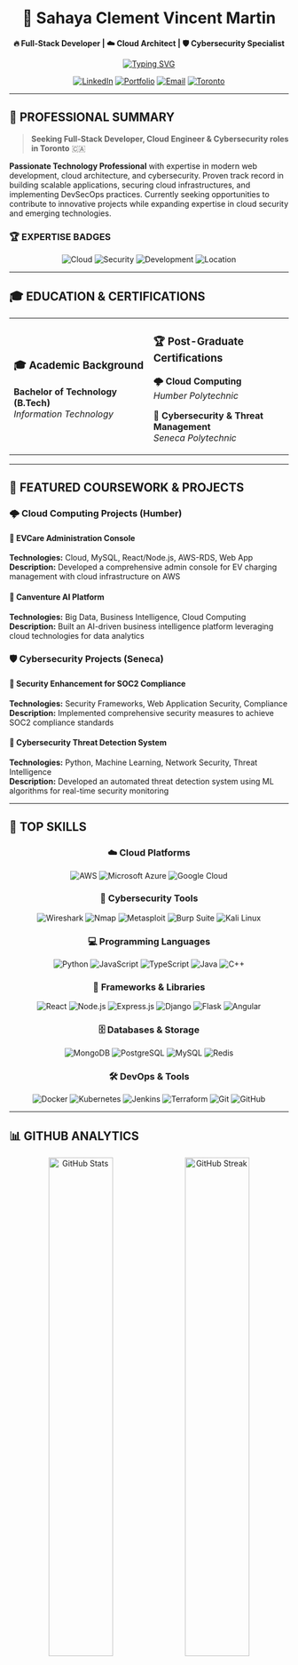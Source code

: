 <div align="center">

# 👋 Sahaya Clement Vincent Martin
**🔥 Full-Stack Developer | ☁️ Cloud Architect | 🛡️ Cybersecurity Specialist**

[![Typing SVG](https://readme-typing-svg.herokuapp.com?font=Fira+Code&size=22&pause=1000&color=00D4FF&center=true&vCenter=true&width=600&lines=Welcome+to+my+GitHub+Profile!;Full-Stack+Developer+from+Toronto;Cloud+%26+Cybersecurity+Enthusiast;Always+Learning+New+Technologies)](https://git.io/typing-svg)

[![LinkedIn](https://img.shields.io/badge/LinkedIn-0A66C2?style=for-the-badge&logo=linkedin&logoColor=white)](https://www.linkedin.com/in/sahaya-clement/)
[![Portfolio](https://img.shields.io/badge/Portfolio-FF5722?style=for-the-badge&logo=google-chrome&logoColor=white)](https://clementvsc.github.io/)
[![Email](https://img.shields.io/badge/Email-D14836?style=for-the-badge&logo=gmail&logoColor=white)](mailto:clement.vincent@email.com)
[![Toronto](https://img.shields.io/badge/📍_Toronto,_ON-FF0000?style=for-the-badge&logoColor=white)](https://maps.google.com/?q=Toronto,Ontario,Canada)

</div>

---

## 🎯 **PROFESSIONAL SUMMARY**

> **Seeking Full-Stack Developer, Cloud Engineer & Cybersecurity roles in Toronto** 🇨🇦

**Passionate Technology Professional** with expertise in modern web development, cloud architecture, and cybersecurity. Proven track record in building scalable applications, securing cloud infrastructures, and implementing DevSecOps practices. Currently seeking opportunities to contribute to innovative projects while expanding expertise in cloud security and emerging technologies.

### 🏆 **EXPERTISE BADGES**

<div align="center">

![Cloud](https://img.shields.io/badge/CLOUD_EXPERT-AWS%20|%20Azure%20|%20GCP-00D4FF?style=for-the-badge&logo=icloud&logoColor=white)
![Security](https://img.shields.io/badge/CYBERSECURITY-Threat%20Management%20|%20Penetration%20Testing-FF6B6B?style=for-the-badge&logo=security&logoColor=white)
![Development](https://img.shields.io/badge/FULL--STACK_DEV-React%20|%20Node.js%20|%20Python-4ECDC4?style=for-the-badge&logo=stackshare&logoColor=white)
![Location](https://img.shields.io/badge/TORONTO_BASED-Available%20for%20Hire-FFD93D?style=for-the-badge&logo=location&logoColor=black)

</div>

---

## 🎓 **EDUCATION & CERTIFICATIONS**

<table>
<tr>
<td width="50%">

### 🎓 **Academic Background**
**Bachelor of Technology (B.Tech)**  
*Information Technology*

</td>
<td width="50%">

### 🏆 **Post-Graduate Certifications**
**🌩️ Cloud Computing**  
*Humber Polytechnic*

**🔐 Cybersecurity & Threat Management**  
*Seneca Polytechnic*

</td>
</tr>
</table>

---

## 🚀 **FEATURED COURSEWORK & PROJECTS**

### 🌩️ **Cloud Computing Projects (Humber)**

#### 🔹 **EVCare Administration Console**
**Technologies:** Cloud, MySQL, React/Node.js, AWS-RDS, Web App  
**Description:** Developed a comprehensive admin console for EV charging management with cloud infrastructure on AWS

#### 🔹 **Canventure AI Platform**
**Technologies:** Big Data, Business Intelligence, Cloud Computing  
**Description:** Built an AI-driven business intelligence platform leveraging cloud technologies for data analytics

### 🛡️ **Cybersecurity Projects (Seneca)**

#### 🔹 **Security Enhancement for SOC2 Compliance**
**Technologies:** Security Frameworks, Web Application Security, Compliance  
**Description:** Implemented comprehensive security measures to achieve SOC2 compliance standards

#### 🔹 **Cybersecurity Threat Detection System**
**Technologies:** Python, Machine Learning, Network Security, Threat Intelligence  
**Description:** Developed an automated threat detection system using ML algorithms for real-time security monitoring

---

## 💼 **TOP SKILLS**

<div align="center">

### ☁️ **Cloud Platforms**
![AWS](https://img.shields.io/badge/AWS-FF9900?style=for-the-badge&logo=amazon-aws&logoColor=white)
![Microsoft Azure](https://img.shields.io/badge/Microsoft_Azure-0078D4?style=for-the-badge&logo=microsoft-azure&logoColor=white)
![Google Cloud](https://img.shields.io/badge/Google_Cloud-4285F4?style=for-the-badge&logo=google-cloud&logoColor=white)

### 🔐 **Cybersecurity Tools**
![Wireshark](https://img.shields.io/badge/Wireshark-1679A7?style=for-the-badge&logo=wireshark&logoColor=white)
![Nmap](https://img.shields.io/badge/Nmap-4682B4?style=for-the-badge&logo=nmap&logoColor=white)
![Metasploit](https://img.shields.io/badge/Metasploit-2596CD?style=for-the-badge&logo=metasploit&logoColor=white)
![Burp Suite](https://img.shields.io/badge/Burp_Suite-FF6633?style=for-the-badge&logo=burp-suite&logoColor=white)
![Kali Linux](https://img.shields.io/badge/Kali_Linux-557C94?style=for-the-badge&logo=kali-linux&logoColor=white)

### 💻 **Programming Languages**
![Python](https://img.shields.io/badge/Python-3776AB?style=for-the-badge&logo=python&logoColor=white)
![JavaScript](https://img.shields.io/badge/JavaScript-F7DF1E?style=for-the-badge&logo=javascript&logoColor=black)
![TypeScript](https://img.shields.io/badge/TypeScript-3178C6?style=for-the-badge&logo=typescript&logoColor=white)
![Java](https://img.shields.io/badge/Java-ED8B00?style=for-the-badge&logo=java&logoColor=white)
![C++](https://img.shields.io/badge/C++-00599C?style=for-the-badge&logo=c%2B%2B&logoColor=white)

### 🚀 **Frameworks & Libraries**
![React](https://img.shields.io/badge/React-61DAFB?style=for-the-badge&logo=react&logoColor=black)
![Node.js](https://img.shields.io/badge/Node.js-339933?style=for-the-badge&logo=node.js&logoColor=white)
![Express.js](https://img.shields.io/badge/Express.js-000000?style=for-the-badge&logo=express&logoColor=white)
![Django](https://img.shields.io/badge/Django-092E20?style=for-the-badge&logo=django&logoColor=white)
![Flask](https://img.shields.io/badge/Flask-000000?style=for-the-badge&logo=flask&logoColor=white)
![Angular](https://img.shields.io/badge/Angular-DD0031?style=for-the-badge&logo=angular&logoColor=white)

### 🗄️ **Databases & Storage**
![MongoDB](https://img.shields.io/badge/MongoDB-47A248?style=for-the-badge&logo=mongodb&logoColor=white)
![PostgreSQL](https://img.shields.io/badge/PostgreSQL-336791?style=for-the-badge&logo=postgresql&logoColor=white)
![MySQL](https://img.shields.io/badge/MySQL-4479A1?style=for-the-badge&logo=mysql&logoColor=white)
![Redis](https://img.shields.io/badge/Redis-DC382D?style=for-the-badge&logo=redis&logoColor=white)

### 🛠️ **DevOps & Tools**
![Docker](https://img.shields.io/badge/Docker-2496ED?style=for-the-badge&logo=docker&logoColor=white)
![Kubernetes](https://img.shields.io/badge/Kubernetes-326CE5?style=for-the-badge&logo=kubernetes&logoColor=white)
![Jenkins](https://img.shields.io/badge/Jenkins-D24939?style=for-the-badge&logo=jenkins&logoColor=white)
![Terraform](https://img.shields.io/badge/Terraform-623CE4?style=for-the-badge&logo=terraform&logoColor=white)
![Git](https://img.shields.io/badge/Git-F05032?style=for-the-badge&logo=git&logoColor=white)
![GitHub](https://img.shields.io/badge/GitHub-181717?style=for-the-badge&logo=github&logoColor=white)

</div>

---

## 📊 **GITHUB ANALYTICS**

<div align="center">

<img width="48%" src="https://github-readme-stats.vercel.app/api?username=Clementvsc&show_icons=true&theme=tokyonight&count_private=true&hide_border=true" alt="GitHub Stats" />
<img width="48%" src="https://github-readme-streak-stats.herokuapp.com/?user=Clementvsc&theme=tokyonight&hide_border=true" alt="GitHub Streak" />

<img width="48%" src="https://github-readme-stats.vercel.app/api/top-langs/?username=Clementvsc&layout=compact&theme=tokyonight&hide_border=true" alt="Top Languages" />
<img width="48%" src="https://github-readme-stats.vercel.app/api/wakatime?username=Clementvsc&theme=tokyonight&hide_border=true" alt="Coding Activity" />

</div>

---

## 🎯 **CURRENT OBJECTIVES**

<table>
<tr>
<td width="33%" align="center">

### 🔍 **CAREER FOCUS**
**Actively Seeking:**
- Full-Stack Developer Roles
- Cloud Engineer Positions  
- Cybersecurity Specialist Roles

</td>
<td width="33%" align="center">

### 🌱 **SKILL DEVELOPMENT**
**Currently Learning:**
- Advanced Cloud Security
- DevSecOps Practices
- Microservices Architecture

</td>
<td width="34%" align="center">

### 🤝 **COLLABORATION**
**Open to:**
- Innovative Project Partnerships
- Open Source Contributions
- Technical Mentorship

</td>
</tr>
</table>

---

## 🏆 **WHY HIRE ME?**

<div align="center">

### 💡 **UNIQUE VALUE PROPOSITION**

🔥 **Triple Threat Expertise:** Full-Stack Development + Cloud Architecture + Cybersecurity  
🚀 **Latest Technologies:** Always updated with cutting-edge tools and frameworks  
🛡️ **Security-First Mindset:** Every solution designed with security best practices  
☁️ **Cloud-Native Approach:** Scalable, efficient, and cost-effective solutions  
🏢 **Toronto-Based:** Local talent, ready to contribute immediately  
📚 **Continuous Learner:** Constantly expanding skills through formal education and hands-on projects  

### 🎯 **READY TO CONTRIBUTE**
*Seeking opportunities where I can leverage my diverse technical background to drive innovation, enhance security, and deliver exceptional user experiences.*

</div>

---

## 📞 **LET'S CONNECT**

<div align="center">

### 🤝 **Professional Networks**

[![LinkedIn](https://img.shields.io/badge/LinkedIn-Connect_with_me-0A66C2?style=for-the-badge&logo=linkedin&logoColor=white)](https://www.linkedin.com/in/sahaya-clement/)
[![Portfolio](https://img.shields.io/badge/Portfolio-View_my_work-FF5722?style=for-the-badge&logo=google-chrome&logoColor=white)](https://clementvsc.github.io/)
[![Email](https://img.shields.io/badge/Email-Let's_talk-D14836?style=for-the-badge&logo=gmail&logoColor=white)](mailto:clement.vincent@email.com)
[![GitHub](https://img.shields.io/badge/GitHub-Follow_me-181717?style=for-the-badge&logo=github&logoColor=white)](https://github.com/Clementvsc)

### 📍 **Location & Availability**
**🏢 Toronto, Ontario, Canada**  
**💼 Available for Full-Time Opportunities**  
**🕒 Open to Remote, Hybrid, or On-Site Work**

</div>

---

<div align="center">

### 🌟 **Thank you for visiting my profile!**

![Profile Views](https://komarev.com/ghpvc/?username=Clementvsc&color=brightgreen&style=for-the-badge)
![GitHub followers](https://img.shields.io/github/followers/Clementvsc?style=for-the-badge&color=blue)
![GitHub stars](https://img.shields.io/github/stars/Clementvsc?style=for-the-badge&color=yellow)

**⭐️ Star this repository if you found it interesting!**

</div>
